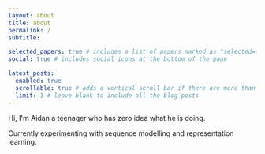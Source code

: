 ```yaml
---
layout: about
title: about
permalink: /
subtitle:

selected_papers: true # includes a list of papers marked as "selected={true}"
social: true # includes social icons at the bottom of the page

latest_posts:
  enabled: true
  scrollable: true # adds a vertical scroll bar if there are more than 3 new posts items
  limit: 3 # leave blank to include all the blog posts
---
```


Hi, I'm Aidan a teenager who has zero idea what he is doing.

Currently experimenting with sequence modelling and representation learning.